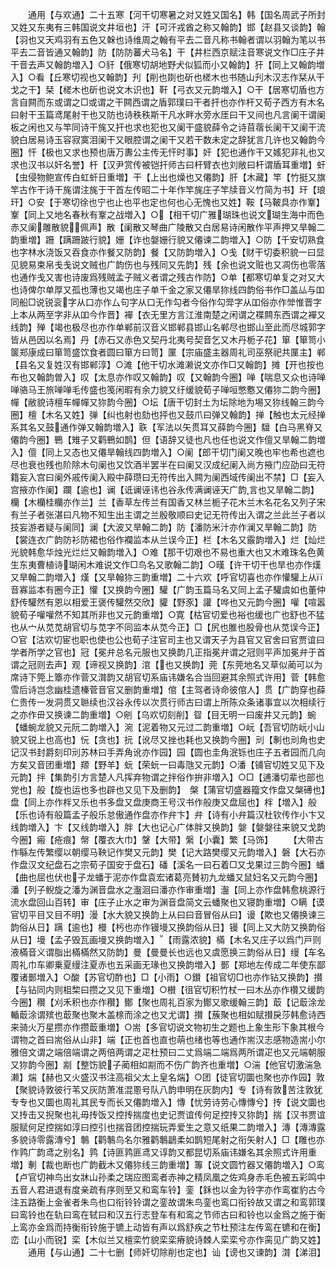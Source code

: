 <!-- { "loadSidebar": true } -->
　　通用【与欢通】二十五寒【河干切寒暑之对又姓又国名】韩【国名周武子所封又姓又东夷有三韩国说文井垣也】汗【可汗戎酋之称又翰韵】邯【赵县又谈韵】翰【羽也又天鸡羽有五色又榦也诗维周之翰有平去二音凡称书翰者谓以羽翰为笔以书平去二音皆通又翰韵】防【防防蕃犬马名】干【井栏西京赋注音寒说文作□庄子井干音去声又翰韵増入】○豻【俄寒切胡地野犬似狐而小又翰韵】犴【同上又翰韵増入】○看【丘寒切视也又翰韵】刋【削也剟也斫也槎木也书随山刋木汉志作栞从干戈之干】栞【槎木也斫也说文木识也】靬【弓衣又元韵増入】○干【居寒切盾也方言自闗而东或谓之□或谓之干闗西谓之盾郭璞曰干者扞也亦作杆又荀子西方有木名曰射干玉篇鸢尾射干也又防也诗秩秩斯干凡水畔水旁水厓曰干又间也凡言阑干谓阑板之闲也又与竿同诗干旄又扞也求也犯也又阑干盛貌薛令之诗苜蓿长阑干又阑干流貌白居易诗玉容寂寞泪阑干又眼腔谓之阑干又若干数未定之辞犹言几许也又翰韵今圈】忓【极也又求也预也唐万夀公主传无忓时事】奸【犯也通作干又媱犯非礼也又求也汉书以奸名誉】杆【汉尹赏传被铠扞师古曰杆臂衣也刘敞曰杆谓盾耳重増】虷【虫侵物鲍宣传白虹虷日重増】干【上出也燥也又僊韵】肝【木藏】竿【竹挺又旗竿古作干诗干旄谓注旄于干首左传昭二十年作竿旄庄子竿牍音义竹简为书】玕【琅玕】○安【于寒切徐也宁也止也平也定也何也心无愧也又姓】鞍【马鞁具亦作鞌】鞌【同上又地名春秋有鞌之战増入】○【相干切广雅瑚珠也说文瑚生海中而色赤又阑雕散貌佩声】散【阑散又琴曲广陵散又白居易诗闲散作平声押又旱翰二韵重増】跚【蹒跚跛行貌】姗【诈也媻姗行貌又僊谏二韵増入】○防【千安切熟食也字林水浇饭又吞食亦作餐又防韵】餐【又防韵増入】○戋【财干切委积貌一曰显见貌易束帛戋戋说文贼也广韵伤也与残同又先韵】残【余也说文赃也又凋伤也零落也通作戋又害也诗废爲残贼孟子贼义者谓之残古作防】○单【都寒切单复之对又大也诗俾尔单厚又孤也薄也又竭也庄子单千金之家又僊旱狝线四韵俗书作□盖厸与吅同船□说锐衮字从口亦作厶句字从口无作勾者今俗作勾斝字从吅俗亦作斚惟晋字上本从两至字非从吅今作晋】襌【衣无里方言江淮南楚之闲谓之褋闗东西谓之襌又线韵】殚【竭也极尽也亦作单郸前汉音义邯郸县邯山名郸尽也邯山至此而尽城郭字皆从邑因以名焉】丹【赤石又赤色又契丹北夷号契音乞又木丹栀子花】箪【箪笥小箧郑康成曰箪笥盛饮食者圆曰箪方曰笥】匰【宗庙盛主器周礼司巫祭祀共匰主】郸【县名又复姓汉有邯郸淳】○滩【他干切水滩濑说文亦作□又翰韵】摊【开也按也布也又翰韵曽入】叹【太息亦作叹又翰韵】叹【又翰韵今圈】啴【喘息又众也诗啴啴骆马王旅啴啴毛传盛也笺闲暇有余力貌又纡缓貌荀子啴咺憋懯又僊狝二韵今圈】幝【敝貌诗檀车幝幝又狝韵今圈】○坛【唐干切封土为坛除地为埸又狝线翰三韵今圈】檀【木名又姓】弹【纠也射也劾也抨也又鼓爪曰弹又翰韵】掸【触也太元经掸系其名又鼓通作弹又翰韵増入】聅【军法以矢贯耳又薛韵今圈】驙【白马黑脊又僊韵今圈】鷤【雉子又鹳鷤如鹊】但【语辞又徒也凡也任也说文作儃又旱翰二韵増入】儃【同上又态也又僊旱翰线四韵増入】○阑【郎干切门阑又晚也牢也希也遮也尽也衰也残也阶除木句阑也又饮酒半罢半在曰阑又汉成纪阑入尚方掖门应劭曰无符籍妄入宫曰阑外戚传阑入殿中薛瓒曰无符传出入闗为阑西域传阑出不禁】□【妄入宫掖亦作阑】躝【逾也】谰【诋谰诬讳也谷永传满谰诬天广韵言也又旱翰二韵】欗【木欗桂欗亦作兰】兰【香草左传兰有国香又林兰栀子花木兰木名花名又列子宋有兰子者张湛曰凡物不知生出主谓之兰殷敬顺曰史记无符传出入谓之兰此兰子者以技妄游者疑与阑同】澜【大波又旱翰二韵】防【潘防米汁亦作澜又旱翰二韵】防【裳连衣广韵防衫防裙也俗作襴监本从兰误今正】栏【木名又霰韵増入】烂【灿烂光貌韩愈华烛光烂烂又翰韵増入】○难【那干切艰也不易也重大也又木难珠名色黄生东夷曹植诗瑚闲木难说文作□鸟名又歌翰二韵】○暵【许干切干也旱也亦作熯又旱翰二韵増入】熯【又旱翰狝三韵重増】二十六欢【呼官切喜也亦作懽驩上从音寡监本有圈今正】懽【又换韵今圈】驩【广韵玉篇马名又同上孟子驩虞如也董仲舒传驩然有恩以相爱王褒传驩然交欣】貛【野豕】讙【哗也又元韵今圈】嚾【喧嚣貌荀子嚾嚾然不知其所非也又元韵重増】○寛【枯官切爱也裕也缓也广也舒也不猛也从宀从苋苋胡官切与苋字不同监本从苋今正】□【尻也脽也股骨也从苋误今正】○官【沽欢切宦也职也使也公也荀子注官司主也又谓天子为县官又官舍曰官贾谊曰学者所学之官也】冠【冕弁总名元服也又换韵几正指冕弁谓之冠则平声加冕弁于首谓之冠则去声】观【谛视又换韵】涫【也又换韵】莞【东莞地名又草似蔺可以为席诗下筦上簟亦作菅又潸韵又胡官切系庙讳嫌名合当回避其余照式许用】菅【韩愈雪后诗岂念幽桂遗榛菅音官又删韵重増】倌【主驾者诗命彼倌人】贯【广韵穿也薛仁贵传一发洞贯又聮续也汉谷永传以次贯行师古曰谓上所陈众条诸事宜以次相续行之亦作毌又换谏二韵重増】○剜【乌欢切刻削】眢【目无明一曰废井又元韵】蜿【蟠蜿龙貌又元阮二韵増入】涴【泥着物又元过二韵重増】○岏【吾官切防岏小山貌又锐上也高也】忨【贪也】抏【讹尽又挫也耗也又换韵今圈】刓【剸也刓角也史记汉书封爵刻印刓苏林曰手弄角讹亦作园】园【圆也圭角泯铄也庄子五者园而几向方矣又音团重増】羱【野羊】蚖【荣蚖一曰毒虺又元韵】○潘【铺官切姓又见下及元韵】拌【集韵引方言楚人凡挥弃物谓之拌俗作拚非増入】○□【逋潘切辈也部也党也】般【旋也运也多也辟也又见下及删韵】　槃【蒲官切盛器籀文作盘又槃礡也】盘【同上亦作柈又乐也书多盘又盘庚商王号汉书作般庚又盘屈也】柈【増入】般【乐也诗有般篇孟子般乐怠傲通作盘亦作弁卞】弁【诗有小弁篇汉杜钦传作小卞又线韵増入】卞【又线韵増入】胖【大也记心广体胖又换韵】媻【媻媻往来貌又戈韵今圈】瘢【疮痕】幋【覆衣大巾】鞶【大带】縏【小囊】繁【马饰】
　　【大带古作緐左传繁缨以朝缨马鞅记作樊又元韵】樊【记大路樊缨又元韵増入】磐【大石亦作盘汉文纪盘石之宗荀子国安于盘石】磻【溪名一曰石着□又戈果过三韵今圈】蟠【曲也屈也伏也子龙蟠于泥亦作盘袁宏诸葛亮賛初九龙蟠又鼠妇名又元韵今圈】潘【列子鲵旋之潘为渊音盘水之瀊洄曰潘亦作审重増】瀊【同上亦作盘韩愈桃源行流水盘回山百转】审【庄子止水之审为渊音盘简文云蟠聚也又寝韵重増】○瞒【谟官切平目又目不明】漫【水大貌又换韵上从曰曰音冒俗从曰】谩【欺也又僊换谏三韵俗从日】蹒【逾也】槾【杇也亦作镘墁又换韵俗从日】镘【同上又大防又换韵俗从日】墁【孟子毁瓦画墁又换韵増入】【雨露浓貌】樠【木名又庄子以爲门戸则液樠音义谓脂出樠樠然又防韵】曼【曼曼长也远也又虞愿换三韵俗从日】缦【车名周礼巾车卿乗夏缦注夏赤也五采画无瑑也又换韵増入】鄤【郑地左传成二年使东鄙覆诸鄤増入】○酸【苏官切酢也】□【小雨】○鑚【祖官切□也亦作钻又换韵】攅【与钻同内则柤棃曰攒之又见下重増】○櫕【徂官切积竹杖一曰木丛亦作欑又缓韵今圈】穳【刈禾积也亦作穳】鄼【聚也周礼百家为鄼又歌缓翰三韵】菆【记菆涂龙輴菆涂谓殡也菆聚也聚木盖榇而涂之也又尤谓】攅【蔟聚也相如赋攅戾莎韩愈诗西来骑火万星攒亦作攒菆重増】○耑【多官切说文物初生之题也上象生形下象其根今谓物之首曰耑俗从山非】端【正也首也直也萌也绪也等也通作耑汉志感物造耑小尔雅倍文谓之端倍端谓之两倍两谓之疋杜预曰二丈爲端二端爲两所谓疋也又元端朝服又狝韵今圈】剬【整饬貌子蔺相如剬而不伤广韵齐也重増】○湍【他官切激湍急濑】煓【赫也又火盛汉书注高祖父太上皇名煓】○团【徒官切圜也聚也亦作园】敦【聚貌诗敦彼行苇又灰防萧准混慁号队八韵申明在灰韵内】专【诗有敦苦注敦犹专专也又圜也周礼其民专而长又僊韵増入】慱【忧劳诗劳心慱慱兮】抟【说文圜也又抟击又掜聚也礼毋抟饭又控抟揣度也史记贾谊传何足控抟又狝韵】揣【汉书贾谊服赋何足控揣如淳曰控引也揣音团控揣玩弄爱生之意又纸果二韵増入】漙【漙漙露多貌诗零露漙兮】鷒【鹳鷒鸟名尔雅鹳鷒鶝柔如鹊短尾射之衔矢射人】□【雕也亦作鹑广韵鸢之别名】鹑【诗匪鹑匪鸢又谆韵又都昆切系庙讳嫌名其余照式许用重増】剸【裁也断也广韵截木又僊狝线三韵重増】篿【说文圆竹器又僊韵増入】○鸾【卢官切神鸟出女牀山孙柔之瑞应图鸾者赤神之精凤凰之佐鸡身赤毛色被五彩鸣中五音人君进退有度亲疏有序则至又和鸾车铃】銮【鉌也以金为铃字亦作鸾崔豹古今注五路衡上金雀者朱鸟也口衔铃铃谓之銮故谓朱鸟銮也鸾口衔铃故又谓之和鸾郭璞曰鸾铃也在轨曰鸾在轼曰和汉五行志登车有和鸾之节师古曰和铃也以金爲之施于衡上鸾亦金爲而持衡衔铃施于镳上动皆有声以爲舒疾之节杜预注左传鸾在镳和在衡】峦【山小而锐】栾【木似兰又檀栾竹貌栾栾瘠貌诗棘人栾栾兮亦作脔见广韵又姓】
　　通用【与山通】二十七删【师奸切除削也定也】讪【谤也又谏韵】潸【涕泪】
